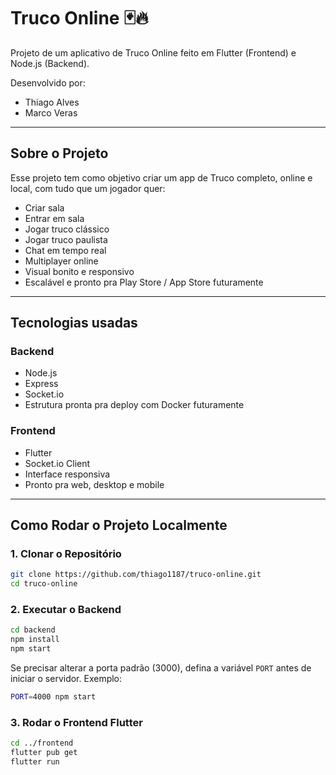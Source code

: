 # Truco Online 🃏🔥

Projeto de um aplicativo de Truco Online feito em Flutter (Frontend) e Node.js (Backend).

Desenvolvido por:  
- Thiago Alves  
- Marco Veras

---

## Sobre o Projeto

Esse projeto tem como objetivo criar um app de Truco completo, online e local, com tudo que um jogador quer:

- Criar sala
- Entrar em sala
- Jogar truco clássico
- Jogar truco paulista
- Chat em tempo real
- Multiplayer online
- Visual bonito e responsivo
- Escalável e pronto pra Play Store / App Store futuramente

---

## Tecnologias usadas

### Backend
- Node.js
- Express
- Socket.io
- Estrutura pronta pra deploy com Docker futuramente

### Frontend
- Flutter
- Socket.io Client
- Interface responsiva
- Pronto pra web, desktop e mobile

---

## Como Rodar o Projeto Localmente

### 1. Clonar o Repositório

```bash
git clone https://github.com/thiago1187/truco-online.git
cd truco-online

```

### 2. Executar o Backend

```bash
cd backend
npm install
npm start
```
Se precisar alterar a porta padrão (3000), defina a variável `PORT` antes de iniciar o servidor. Exemplo:

```bash
PORT=4000 npm start
```

### 3. Rodar o Frontend Flutter

```bash
cd ../frontend
flutter pub get
flutter run
```

